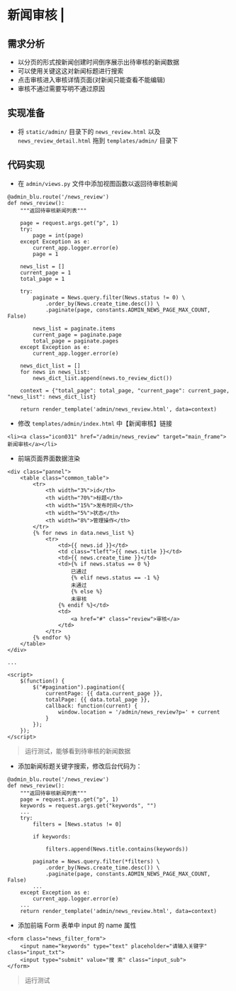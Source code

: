 # 新闻审核 \|

## 需求分析 <a id="&#x9700;&#x6C42;&#x5206;&#x6790;"></a>

* 以分页的形式按新闻创建时间倒序展示出待审核的新闻数据
* 可以使用关键这这对新闻标题进行搜索
* 点击审核进入审核详情页面\(对新闻只能查看不能编辑\)
* 审核不通过需要写明不通过原因

## 实现准备 <a id="&#x5B9E;&#x73B0;&#x51C6;&#x5907;"></a>

* 将 `static/admin/` 目录下的 `news_review.html` 以及 `news_review_detail.html` 拖到 `templates/admin/` 目录下

## 代码实现 <a id="&#x4EE3;&#x7801;&#x5B9E;&#x73B0;"></a>

* 在 `admin/views.py` 文件中添加视图函数以返回待审核新闻

```text
@admin_blu.route('/news_review')
def news_review():
    """返回待审核新闻列表"""

    page = request.args.get("p", 1)
    try:
        page = int(page)
    except Exception as e:
        current_app.logger.error(e)
        page = 1

    news_list = []
    current_page = 1
    total_page = 1

    try:
        paginate = News.query.filter(News.status != 0) \
            .order_by(News.create_time.desc()) \
            .paginate(page, constants.ADMIN_NEWS_PAGE_MAX_COUNT, False)

        news_list = paginate.items
        current_page = paginate.page
        total_page = paginate.pages
    except Exception as e:
        current_app.logger.error(e)

    news_dict_list = []
    for news in news_list:
        news_dict_list.append(news.to_review_dict())

    context = {"total_page": total_page, "current_page": current_page, "news_list": news_dict_list}

    return render_template('admin/news_review.html', data=context)
```

* 修改 `templates/admin/index.html` 中【新闻审核】链接

```text
<li><a class="icon031" href="/admin/news_review" target="main_frame">新闻审核</a></li>
```

* 前端页面界面数据渲染

```text
<div class="pannel">
    <table class="common_table">
        <tr>
            <th width="3%">id</th>
            <th width="70%">标题</th>
            <th width="15%">发布时间</th>
            <th width="5%">状态</th>
            <th width="8%">管理操作</th>
        </tr>
        {% for news in data.news_list %}
            <tr>
                <td>{{ news.id }}</td>
                <td class="tleft">{{ news.title }}</td>
                <td>{{ news.create_time }}</td>
                <td>{% if news.status == 0 %}
                    已通过
                    {% elif news.status == -1 %}
                    未通过
                    {% else %}
                    未审核
                {% endif %}</td>
                <td>
                    <a href="#" class="review">审核</a>
                </td>
            </tr>
        {% endfor %}
    </table>
</div>

...

<script>
    $(function() {
        $("#pagination").pagination({
            currentPage: {{ data.current_page }},
            totalPage: {{ data.total_page }},
            callback: function(current) {
                window.location = '/admin/news_review?p=' + current
            }
        });
    });
</script>
```

> 运行测试，能够看到待审核的新闻数据

* 添加新闻标题关键字搜索，修改后台代码为：

```text
@admin_blu.route('/news_review')
def news_review():
    """返回待审核新闻列表"""
    page = request.args.get("p", 1)
    keywords = request.args.get("keywords", "")
    ...
    try:
        filters = [News.status != 0]
        
        if keywords:
            
            filters.append(News.title.contains(keywords))
        
        paginate = News.query.filter(*filters) \
            .order_by(News.create_time.desc()) \
            .paginate(page, constants.ADMIN_NEWS_PAGE_MAX_COUNT, False)
        ...
    except Exception as e:
        current_app.logger.error(e)
    ...
    return render_template('admin/news_review.html', data=context)
```

* 添加前端 Form 表单中 input 的 name 属性

```text
<form class="news_filter_form">
    <input name="keywords" type="text" placeholder="请输入关键字" class="input_txt">
    <input type="submit" value="搜 索" class="input_sub">
</form>
```

> 运行测试

